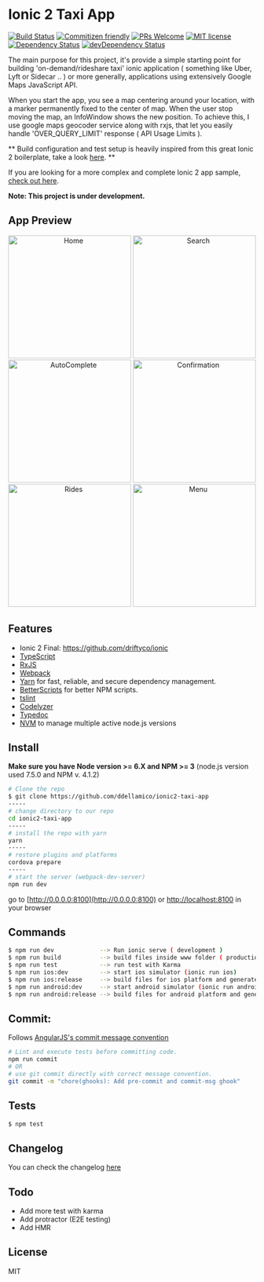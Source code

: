 # Ionic 2 Taxi App

[![Build Status](https://travis-ci.org/ddellamico/ionic2-taxi-app.svg?branch=master)](https://travis-ci.org/ddellamico/ionic2-taxi-app) [![Commitizen friendly](https://img.shields.io/badge/commitizen-friendly-brightgreen.svg?style=flat-square)](http://commitizen.github.io/cz-cli/) [![PRs Welcome](https://img.shields.io/badge/PRs-welcome-brightgreen.svg?style=flat-square)](http://makeapullrequest.com)
[![MIT license](http://img.shields.io/badge/license-MIT-brightgreen.svg)](http://opensource.org/licenses/MIT) [![Dependency Status](https://david-dm.org/ddellamico/ionic2-taxi-app.svg)](https://david-dm.org/ddellamico/ionic2-taxi-app) [![devDependency Status](https://david-dm.org/ddellamico/ionic2-taxi-app/dev-status.svg)](https://david-dm.org/ddellamico/ionic2-taxi-app#info=devDependencies)

The main purpose for this project, it's provide a simple starting point for building 'on-demand/rideshare taxi' ionic application ( something like Uber, Lyft or Sidecar .. ) or more generally, applications using extensively Google Maps JavaScript API. 

When you start the app, you see a map centering around your location, with a marker permanently fixed to the center of map. 
When the user stop moving the map, an InfoWindow shows the new position. To achieve this, I use google maps geocoder service along with rxjs, that let you easily handle 'OVER_QUERY_LIMIT' response ( API Usage Limits ).

** Build configuration and test setup is heavily inspired from this great Ionic 2 boilerplate, take a look [here](https://github.com/marcoturi/ionic2-boilerplate). ** 

If you are looking for a more complex and complete Ionic 2 app sample, [check out here](https://github.com/ddellamico/ionic-conference-app).

**Note: This project is under development.**

## App Preview

<p align="center">
  <img src="http://37.139.10.18/images/1_Home.png" alt="Home" width="250">
  <img src="http://37.139.10.18/images/2_Search.png" alt="Search" width="250">
  <img src="http://37.139.10.18/images/3_AutoComplete.png" alt="AutoComplete" width="250">
  <img src="http://37.139.10.18/images/4_Confirmation.png" alt="Confirmation" width="250">
  <img src="http://37.139.10.18/images/5_Rides.png" alt="Rides" width="250">
  <img src="http://37.139.10.18/images/6_Menu.png" alt="Menu" width="250">
</p>
  
## Features
  * Ionic 2 Final: <https://github.com/driftyco/ionic>
  * [TypeScript](http://www.typescriptlang.org/)
  * [RxJS](https://github.com/Reactive-Extensions/RxJS)
  * [Webpack](http://webpack.github.io/)
  * [Yarn](https://github.com/yarnpkg/yarn) for fast, reliable, and secure dependency management.
  * [BetterScripts](https://github.com/benoror/better-npm-run) for better NPM scripts.
  * [tslint](https://github.com/palantir/tslint)
  * [Codelyzer](https://github.com/mgechev/codelyzer)
  * [Typedoc](https://github.com/TypeStrong/typedoc)
  * [NVM](https://github.com/creationix/nvm) to manage multiple active node.js versions

## Install
  **Make sure you have Node version >= 6.X and NPM >= 3** (node.js version used 7.5.0 and NPM v. 4.1.2)
  
  ```bash
  # Clone the repo
  $ git clone https://github.com/ddellamico/ionic2-taxi-app
  -----
  # change directory to our repo
  cd ionic2-taxi-app
  -----
  # install the repo with yarn
  yarn
  -----
  # restore plugins and platforms
  cordova prepare
  -----
  # start the server (webpack-dev-server)
  npm run dev
  ```
  
  go to [http://0.0.0.0:8100](http://0.0.0.0:8100) or [http://localhost:8100](http://localhost:8100) in your browser
  
## Commands
  ```bash
  $ npm run dev             --> Run ionic serve ( development )
  $ npm run build           --> build files inside www folder ( production )
  $ npm run test            --> run test with Karma
  $ npm run ios:dev         --> start ios simulator (ionic run ios)
  $ npm run ios:release     --> build files for ios platform and generate xcodeproj (ionic build ios)
  $ npm run android:dev     --> start android simulator (ionic run android)
  $ npm run android:release --> build files for android platform and generate apk (ionic build android)
  ```
  
## Commit:
  
  Follows [AngularJS's commit message convention](https://github.com/angular/angular.js/blob/master/CONTRIBUTING.md#-git-commit-guidelines)
  ```sh
  # Lint and execute tests before committing code.
  npm run commit
  # OR
  # use git commit directly with correct message convention.
  git commit -m "chore(ghooks): Add pre-commit and commit-msg ghook"
  ```

## Tests

```sh
$ npm test
```
 
## Changelog

You can check the changelog [here](https://github.com/ddellamico/ionic2-taxi-app/blob/master/CHANGELOG.md)

## Todo

* Add more test with karma 
* Add protractor (E2E testing)
* Add HMR

## License

MIT
